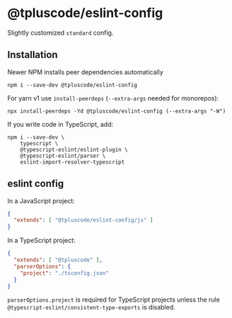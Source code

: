 # @tpluscode/eslint-config

Slightly customized `standard` config.

## Installation

Newer NPM installs peer dependencies automatically

```
npm i --save-dev @tpluscode/eslint-config
```

For yarn v1 use `install-peerdeps` (`--extra-args` needed for monorepos):

```
npx install-peerdeps -Yd @tpluscode/eslint-config (--extra-args "-W")
```

If you write code in TypeScript, add:

```
npm i --save-dev \
    typescript \
    @typescript-eslint/eslint-plugin \
    @typescript-eslint/parser \
    eslint-import-resolver-typescript
```

## eslint config

In a JavaScript project:

```json
{
  "extends": [ "@tpluscode/eslint-config/js" ]
}
```

In a TypeScript project:

```json
{
  "extends": [ "@tpluscode" ],
  "parserOptions": {
    "project": "./tsconfig.json"
  }
}
```

`parserOptions.project` is required for TypeScript projects unless the rule `@typescript-eslint/consistent-type-exports` is disabled.
